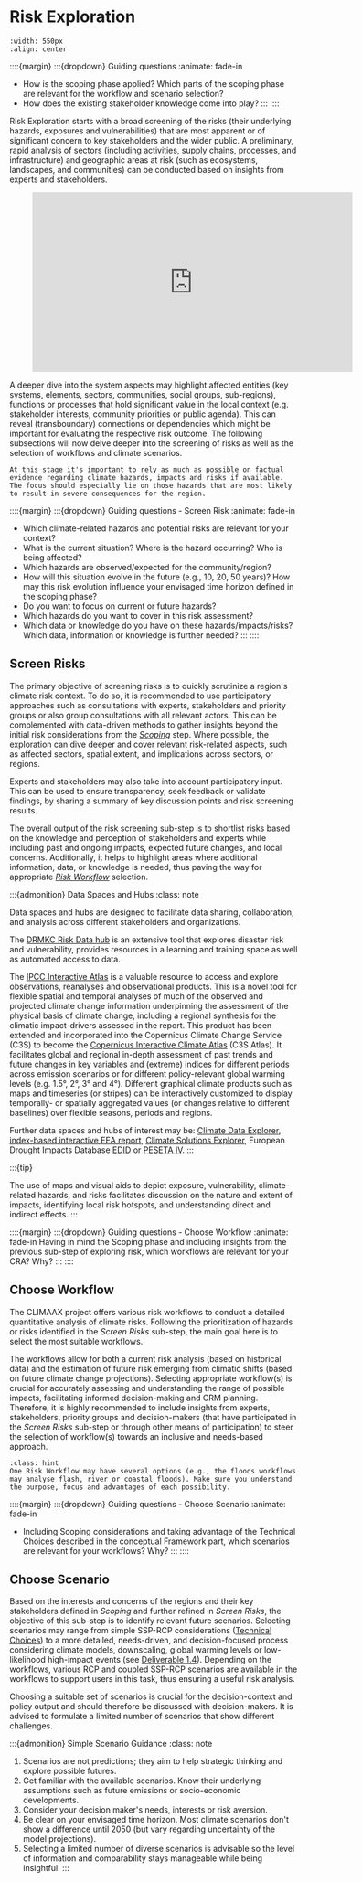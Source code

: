 Risk Exploration
=======================

```{figure} ../../images/framework/il_framework_ToolboxSteps_FigB_Risk_Exploration_ring.png
:width: 550px
:align: center
```

::::{margin}
:::{dropdown} Guiding questions
:animate: fade-in
- How is the scoping phase applied? Which parts of the scoping phase are relevant for the workflow and scenario selection?
- How does the existing stakeholder knowledge come into play?
:::
::::

Risk Exploration starts with a broad screening of the risks (their underlying hazards, exposures and vulnerabilities) that are most apparent or of significant concern to key stakeholders and the wider public. A preliminary, rapid analysis of sectors (including activities, supply chains, processes, and infrastructure) and geographic areas at risk (such as ecosystems, landscapes, and communities) can be conducted based on insights from experts and stakeholders.

<figure class="align-center">
  <iframe width="560" height="315" src="https://www.youtube-nocookie.com/embed/bRCZLl452zM?si=wrUDYufan5rTGcxG" title="YouTube video player" frameborder="0" allow="accelerometer; autoplay; clipboard-write; encrypted-media; gyroscope; picture-in-picture; web-share" referrerpolicy="strict-origin-when-cross-origin" allowfullscreen></iframe>
</figure>

A deeper dive into the system aspects may highlight affected entities (key systems, elements, sectors, communities, social groups, sub-regions), functions or processes that hold significant value in the local context (e.g. stakeholder interests, community priorities or public agenda). This can reveal (transboundary) connections or dependencies which might be important for evaluating the respective risk outcome. The following subsections will now delve deeper into the screening of risks as well as the selection of workflows and climate scenarios.


```{tip}
At this stage it's important to rely as much as possible on factual evidence regarding climate hazards, impacts and risks if available. The focus should especially lie on those hazards that are most likely to result in severe consequences for the region.
```


::::{margin}
:::{dropdown} Guiding questions - Screen Risk
:animate: fade-in
- Which climate-related hazards and potential risks are relevant for your context?
- What is the current situation? Where is the hazard occurring? Who is being affected?
- Which hazards are observed/expected for the community/region?
- How will this situation evolve in the future (e.g., 10, 20, 50 years)? How may this risk evolution influence your envisaged time horizon defined in the scoping phase?
- Do you want to focus on current or future hazards?
- Which hazards do you want to cover in this risk assessment?
- Which data or knowledge do you have on these hazards/impacts/risks? Which data, information or knowledge is further needed?
:::
::::

## Screen Risks

The primary objective of screening risks is to quickly scrutinize a region's climate risk context. To do so, it is recommended to use participatory approaches such as consultations with experts, stakeholders and priority groups or also group consultations with all relevant actors. This can be complemented with data-driven methods to gather insights beyond the initial risk considerations from the [*Scoping*](../scoping/scoping) step.  Where possible, the exploration can dive deeper and cover relevant risk-related aspects, such as affected sectors, spatial extent, and implications across sectors, or regions.

Experts and stakeholders may also take into account participatory input.  This can be used to ensure transparency, seek feedback or validate findings, by sharing a summary of key discussion points and risk screening results.

The overall output of the risk screening sub-step is to shortlist risks based on the knowledge and perception of stakeholders and experts while including past and ongoing impacts, expected future changes, and local concerns.  Additionally, it helps to highlight areas where additional information, data, or knowledge is needed, thus paving the way for appropriate [*Risk Workflow*](../analysis/workflows) selection.

:::{admonition} Data Spaces and Hubs
:class: note

Data spaces and hubs are designed to facilitate data sharing, collaboration, and analysis across different stakeholders and organizations.

The [DRMKC Risk Data hub](https://drmkc.jrc.ec.europa.eu/risk-data-hub#/) is an extensive tool that explores disaster risk and vulnerability, provides resources in a learning and training space as well as automated access to data.

The [IPCC Interactive Atlas](https://interactive-atlas.ipcc.ch/) is a valuable resource to access and explore observations, reanalyses and observational products. This is a novel tool for flexible spatial and temporal analyses of much of the observed and projected climate change information underpinning the assessment of the physical basis of climate change, including a regional synthesis for the climatic impact-drivers assessed in the report. This product has been extended and incorporated into the Copernicus Climate Change Service (C3S) to become the [Copernicus Interactive Climate Atlas](https://atlas.climate.copernicus.eu/atlas) (C3S Atlas). It facilitates global and regional in-depth assessment of past trends and future changes in key variables and (extreme) indices for different periods across emission scenarios or for different policy-relevant global warming levels (e.g. 1.5°, 2°, 3° and 4°). Different graphical climate products such as maps and timeseries (or stripes) can be interactively customized to display temporally- or spatially aggregated values (or changes relative to different baselines) over flexible seasons, periods and regions.

Further data spaces and hubs of interest may be: [Climate Data Explorer](https://climexp.knmi.nl/start.cgi), [index-based interactive EEA report](https://www.eea.europa.eu/publications/europes-changing-climate-hazards-1), [Climate Solutions Explorer](https://www.climate-solutions-explorer.eu/explorer?i%5B0%5D%5Bid%5D=1&i%5B0%5D%5Bcenter%5D%5B0%5D=47.31322&i%5B0%5D%5Bcenter%5D%5B1%5D=-1.319482&i%5B0%5D%5Bzoom%5D=3&i%5B0%5D%5BclimateChange%5D=1&i%5B0%5D%5Bsocioeconomics%5D=1&i%5B0%5D%5BshowSettings%5D=true&i%5B0%5D%5Bvulnerability%5D=abs&i%5B0%5D%5Bindicator%5D=pr_r10&i%5B0%5D%5BindicatorName%5D=Heavy%20precipitation%20days), European Drought Impacts Database [EDID](http://edid-test.eu/#/home) or [PESETA IV](https://joint-research-centre.ec.europa.eu/peseta-projects/jrc-peseta-iv_en).
:::

:::{tip}

The use of maps and visual aids to depict exposure, vulnerability, climate-related hazards, and risks facilitates discussion on the nature and extent of impacts, identifying local risk hotspots, and understanding direct and indirect effects.
:::


::::{margin}
:::{dropdown} Guiding questions - Choose Workflow
:animate: fade-in
Having in mind the Scoping phase and including insights from the previous sub-step of exploring risk, which workflows are relevant for your CRA? Why?
:::
::::

## Choose Workflow

The CLIMAAX project offers various risk workflows to conduct a detailed quantitative analysis of climate risks. Following the prioritization of hazards or risks identified in the *Screen Risks* sub-step, the main goal here is to select the most suitable workflows.

The workflows allow for both a current risk analysis (based on historical data) and the estimation of future risk emerging from climatic shifts (based on future climate change projections). Selecting appropriate workflow(s) is crucial for accurately assessing and understanding the range of possible impacts, facilitating informed decision-making and CRM planning. Therefore, it is highly recommended to include insights from experts, stakeholders, priority groups and decision-makers (that have participated in the *Screen Risks* sub-step or through other means of participation) to steer the selection of workflow(s) towards an inclusive and needs-based approach.


```{admonition} Tip
:class: hint
One Risk Workflow may have several options (e.g., the floods workflows may analyse flash, river or coastal floods). Make sure you understand the purpose, focus and advantages of each possibility.
```


::::{margin}
:::{dropdown} Guiding questions - Choose Scenario
:animate: fade-in
- Including Scoping considerations and taking advantage of the Technical Choices described in the conceptual Framework part, which scenarios are relevant for your workflows? Why?
:::
::::

## Choose Scenario

Based on the interests and concerns of the regions and their key stakeholders defined in *Scoping* and further refined in *Screen Risks*, the objective of this sub-step is to identify relevant future scenarios. Selecting scenarios may range from simple SSP-RCP considerations ([Technical Choices](../beforeyoustart/technical_choices)) to a more detailed, needs-driven, and decision-focused process considering climate models, downscaling, global warming levels or low-likelihood high-impact events (see [Deliverable 1.4](https://www.climaax.eu/wp-content/uploads/2024/07/CLIMAAX_D1.4.pdf)). Depending on the workflows, various RCP and coupled SSP-RCP scenarios are available in the workflows to support users in this task, thus ensuring a useful risk analysis.

Choosing a suitable set of scenarios is crucial for the decision-context and policy output and should therefore be discussed with decision-makers. It is advised to formulate a limited number of scenarios that show different challenges.

:::{admonition} Simple Scenario Guidance
:class: note

1. Scenarios are not predictions; they aim to help strategic thinking and explore possible futures.
2. Get familiar with the available scenarios. Know their underlying assumptions such as future emissions or socio-economic developments.
3. Consider your decision maker's needs, interests or risk aversion.
4. Be clear on your envisaged time horizon. Most climate scenarios don't show a difference until 2050 (but vary regarding uncertainty of the model projections).
5. Selecting a limited number of diverse scenarios is advisable so the level of information and comparability stays manageable while being insightful.
:::
